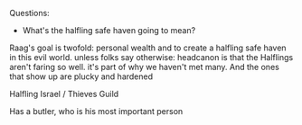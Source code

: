 Questions:
- What's the halfling safe haven going to mean?

Raag's goal is twofold: personal wealth and to create a halfling safe haven in this evil world.
unless folks say otherwise: headcanon is that the Halflings aren't faring so well. it's part of why we haven't met many.  And the ones that show up are plucky and hardened

Halfling Israel / Thieves Guild

Has a butler, who is his most important person
